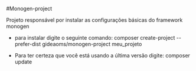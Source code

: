 #Monogen-project

Projeto responsável por instalar as configurações básicas do framework
monogen

* para instalar digite o seguinte comando:
    composer create-project --prefer-dist gideaoms/monogen-project meu_projeto

* Para ter certeza que você está usando a última versão digite:
    composer update

